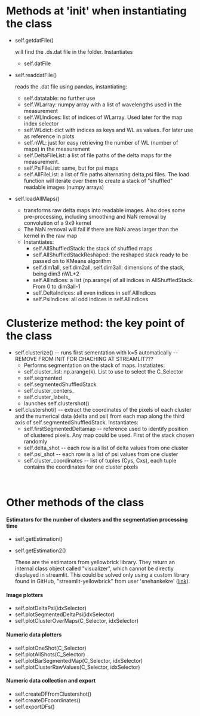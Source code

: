 # Methods at '__init__' when instantiating the class

- self.getdatFile()   

  will find the .ds.dat file in the folder. 
  Instantiates 

  - self.datFile

- self.readdatFile()  

  reads the .dat file using pandas, instantiating:
     - self.datatable: no further use
     - self.WLarray: numpy array with a list of wavelengths used in the measurement
     - self.WLIndices: list of indices of WLarray. Used later for the map index selector
     - self.WLdict: dict with indices as keys and WL as values. For later use as reference in plots
     - self.nWL: just for easy retrieving the number of WL (number of maps) in the measurement
     - self.DeltaFileList: a list of file paths of the delta maps for the measurement. 
     - self.PsiFileList: same, but for psi maps
     - self.AllFileList: a list of file paths alternating delta,psi files. The load function will iterate over them to create a stack of "shuffled" readable images (numpy arrays)

- self.loadAllMaps() 
  - transforms raw delta maps into readable images. Also does some pre-processing, including smoothing and NaN removal by convolution of a 9x9 kernel
  - The NaN removal will fail if there are NaN areas larger than the kernel in the raw map
  - Instantiates:
    - self.AllShuffledStack: the stack of shuffled maps
    - self.AllShuffledStackReshaped: the reshaped stack ready to be passed on to KMeans algorithm
    - self.dim1all, self.dim2all, self.dim3all: dimensions of the stack, being dim3 nWL*2
    - self.AllIndices: a list (np.arange) of all indices in AllShuffledStack. From 0 to dim3all-1
    - self.DeltaIndices: all even indices in self.AllIndices
    - self.PsiIndices: all odd indices in self.AllIndices

# Clusterize method: the key point of the class

- self.clusterize()  -- runs first sementation with k=5 automatically -- REMOVE FROM INIT FOR CHACHING AT STREAMLIT???
  - Performs segmentation on the stack of maps. Instatiates:
  - self.cluster_list: np.arange(k). List to use to select the C_Selector
  - self.segmented
  - self.segmentedShuffledStack
  - self.cluster_centers_
  - self.cluster_labels_
  - launches self.clustershot()
- self.clustershot() -- extract the coordinates of the pixels of each cluster and the numerical data (delta and psi) from each map along the third axis of self.segmentedShuffledStack. Instantiates:
  - self.firstSegmentedDeltamap -- reference used to identify position of clustered pixels. Any map could be used. First of the stack chosen randomly
  - self.delta_shot -- each row is a list of delta values from one cluster
  - self.psi_shot -- each row is a list of psi values from one cluster
  - self.cluster_coordinates -- list of tuples (Cys, Cxs), each tuple contains the coordinates for one cluster pixels

​	

# Other methods of the class

#### Estimators for the number of clusters and the segmentation processing time

- self.getEstimation()

- self.getEstimation2()

  These are the estimators from yellowbrick library. They return an internal class object called "visualizer", which cannot be directly displayed in streamlit. This could be solved only using a custom library found in GitHub, "streamlit-yellowbrick" from user 'snehankekre' ([link](https://github.com/snehankekre/streamlit-yellowbrick)).

  

#### Image plotters

- self.plotDeltaPsi(idxSelector)
- self.plotSegmentedDeltaPsi(idxSelector)
- self.plotClusterOverMaps(C_Selector, idxSelector)

#### Numeric data plotters

- self.plotOneShot(C_Selector)
- self.plotAllShots(C_Selector)
- self.plotBarSegmentedMap(C_Selector, idxSelector)
- self.plotClusterRawValues(C_Selector, idxSelector)

#### Numeric data collection and export

- self.createDFfromClustershot()
- self.createDFcoordinates()
- self.exportDFs()